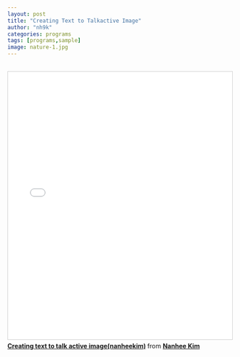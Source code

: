 ```yaml
---
layout: post
title: "Creating Text to Talkactive Image"
author: "nh9k"
categories: programs
tags: [programs,sample]
image: nature-1.jpg
---
```

<br>
<iframe src="//www.slideshare.net/slideshow/embed_code/key/2Dh8MkLtY3kR4s" width="1000" height="600" frameborder="0" marginwidth="0" marginheight="0" scrolling="no" style="border:1px solid #CCC; border-width:1px; margin-bottom:5px; max-width: 100%;" allowfullscreen> </iframe>  
<div style="margin-bottom:5px"> <strong> <a href="//www.slideshare.net/ssuserf5270f/creating-text-to-talk-active-imagenanheekim" title="Creating text to talk active image(nanheekim)" target="_blank">Creating text to talk active image(nanheekim)</a> </strong> from <strong><a href="https://www.slideshare.net/ssuserf5270f" target="_blank">Nanhee Kim</a></strong> </div>
<br>
<br>
<br>
<br>
<br>
<br>